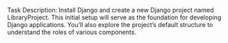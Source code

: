 Task Description:
Install Django and create a new Django project named LibraryProject. This initial setup will serve as the foundation for developing Django applications. You’ll also explore the project’s default structure to understand the roles of various components.
